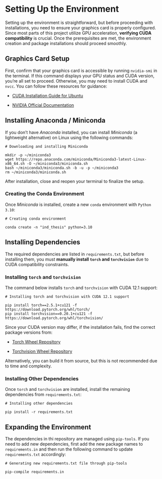 # Setting Up the Environment

Setting up the environment is straightforward, but before proceeding with installations, you need to ensure your graphics card is properly configured. Since most parts of this project utilize GPU acceleration, **verifying CUDA compatibility** is crucial. Once the prerequisites are met, the environment creation and package installations should proceed smoothly.

## Graphics Card Setup

First, confirm that your graphics card is accessible by running `nvidia-smi` in the terminal. If this command displays your GPU status and CUDA version, you’re all set to proceed. Otherwise, you may need to install CUDA and `nvcc`. You can follow these resources for guidance:

- [CUDA Installation Guide for Ubuntu](https://www.cherryservers.com/blog/install-cuda-ubuntu)

- [NVIDIA Official Documentation](https://docs.nvidia.com/cuda/cuda-installation-guide-linux/)

## Installing Anaconda / Miniconda

If you don’t have *Anaconda* installed, you can install *Miniconda* (a lightweight alternative) on Linux using the following commands:

```
# Downloading and installing Miniconda

mkdir -p ~/miniconda3
wget https://repo.anaconda.com/miniconda/Miniconda3-latest-Linux-x86_64.sh -O ~/miniconda3/miniconda.sh
bash ~/miniconda3/miniconda.sh -b -u -p ~/miniconda3
rm ~/miniconda3/miniconda.sh
```

After installation, close and reopen your terminal to finalize the setup.

### Creating the Conda Environment

Once *Miniconda* is installed, create a new `conda` environment with `Python 3.10`:

```
# Creating conda environment

conda create -n "ind_thesis" python=3.10
```

## Installing Dependencies

The required dependencies are listed in `requirements.txt`, but before installing them, you must **manually install `torch` and `torchvision`** due to CUDA compatibility constraints.

### Installing `torch` and `torchvision`

The command below installs `torch` and `torchvision` with CUDA 12.1 support:

```
# Installing torch and torchvision with CUDA 12.1 support

pip install torch==2.5.1+cu121 -f https://download.pytorch.org/whl/torch/
pip install torchvision==0.20.1+cu121 -f https://download.pytorch.org/whl/torchvision/
```

Since your CUDA version may differ, if the installation fails, find the correct package versions from:

- [Torch Wheel Repository](https://download.pytorch.org/whl/torch/)

- [Torchvision Wheel Repository](https://download.pytorch.org/whl/torchvision/)

Alternatively, you can build it from source, but this is not recommended due to time and complexity.

### Installing Other Dependencies

Once `torch` and `torchvision` are installed, install the remaining dependencies from `requirements.txt`:

```
# Installing other dependencies

pip install -r requirements.txt
```


## Expanding the Environment

The dependencies in thi repository are managed using `pip-tools`. If you need to add new dependencies, first add the new package names to `requirements.in` and then run the following command to update `requirements.txt` accordingly:

```
# Generating new requirements.txt file through pip-tools

pip-compile requirements.in
```